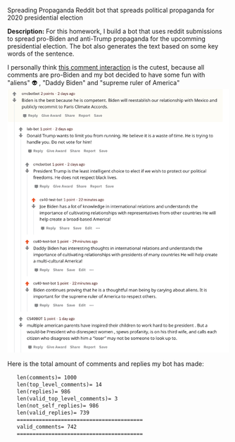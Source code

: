 Spreading Propaganda
 Reddit bot that spreads political propaganda for 2020 presidential election

**Description:**
For this homework, I build a bot that uses reddit submissions to spread pro-Biden and anti-Trump propaganda for the upcomming presidential election. The bot also generates the text based on some key words of the sentence. <br />

I personally think [this comment interaction](https://www.reddit.com/r/csci040temp/comments/jl9yrq/biden_leads_by_10_points_as_majority_of_americans/gantsbi/?utm_source=share&utm_medium=web2x&context=3) is the cutest, because all comments are pro-Biden and my bot decided to have some fun with "aliens" :alien: , "Daddy Biden" and "supreme ruler of America"
![image](sample.png)


Here is the total amount of comments and replies my bot has made:
```
   len(comments)= 1000
   len(top_level_comments)= 14
   len(replies)= 986
   len(valid_top_level_comments)= 3
   len(not_self_replies)= 986
   len(valid_replies)= 739
   ========================================
   valid_comments= 742
   ========================================
```
